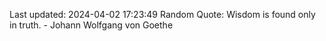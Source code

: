 Last updated: 2024-04-02 17:23:49
Random Quote: Wisdom is found only in truth. - Johann Wolfgang von Goethe